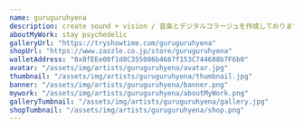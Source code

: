```yaml
---
name: guruguruhyena
description: create sound + vision / 音楽とデジタルコラージュを作成しております
aboutMyWork: stay psychedelic
galleryUrl: "https://tryshowtime.com/guruguruhyena"
shopUrl: "https://www.zazzle.co.jp/store/guruguruhyena"
walletAddress: "0x8fEEe00f1d8C355086b4667f153C744688b7F6b0"
avatar: "/assets/img/artists/guruguruhyena/avatar.jpg"
thumbnail: "/assets/img/artists/guruguruhyena/thumbnail.jpg"
banner: "/assets/img/artists/guruguruhyena/banner.png"
mywork: "/assets/img/artists/guruguruhyena/aboutMyWork.png"
galleryTumbnail: "/assets/img/artists/guruguruhyena/gallery.jpg"
shopTumbnail: "/assets/img/artists/guruguruhyena/shop.png"
---
```


